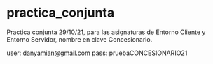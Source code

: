 # practica_conjunta
Practica conjunta 29/10/21, para las asignaturas de Entorno Cliente y Entorno Servidor, nombre en clave Concesionario. 

user: danyamian@gmail.com
pass: pruebaCONCESIONARIO21

